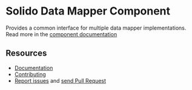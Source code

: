 Solido Data Mapper Component
============================

Provides a common interface for multiple data mapper implementations.  
Read more in the [component documentation](https://solid-o.github.io/docs/#/data-mapper)

Resources
---------

- [Documentation](https://solid-o.github.io/docs/#/data-mapper)
- [Contributing](https://solid-o.github.io/docs/#/CONTRIBUTING)
- [Report issues](https://github.com/solid-o/data-mapper/issues/new) and [send Pull Request](https://github.com/solid-o/data-mapper/pulls)

